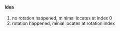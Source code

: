 #### Idea
1. no rotation happened, minimal locates at index 0
2. rotation happened, minial locates at rotation index
